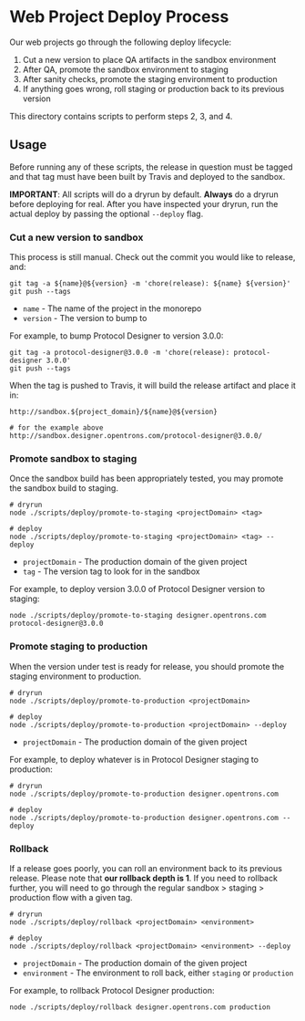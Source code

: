 # Web Project Deploy Process

Our web projects go through the following deploy lifecycle:

1. Cut a new version to place QA artifacts in the sandbox environment
2. After QA, promote the sandbox environment to staging
3. After sanity checks, promote the staging environment to production
4. If anything goes wrong, roll staging or production back to its previous version

This directory contains scripts to perform steps 2, 3, and 4.

## Usage

Before running any of these scripts, the release in question must be tagged and that tag must have been built by Travis and deployed to the sandbox.

**IMPORTANT**: All scripts will do a dryrun by default. **Always** do a dryrun before deploying for real. After you have inspected your dryrun, run the actual deploy by passing the optional `--deploy` flag.

### Cut a new version to sandbox

This process is still manual. Check out the commit you would like to release, and:

```shell
git tag -a ${name}@${version} -m 'chore(release): ${name} ${version}'
git push --tags
```

- `name` - The name of the project in the monorepo
- `version` - The version to bump to

For example, to bump Protocol Designer to version 3.0.0:

```shell
git tag -a protocol-designer@3.0.0 -m 'chore(release): protocol-designer 3.0.0'
git push --tags
```

When the tag is pushed to Travis, it will build the release artifact and place it in:

```shell
http://sandbox.${project_domain}/${name}@${version}

# for the example above
http://sandbox.designer.opentrons.com/protocol-designer@3.0.0/
```

### Promote sandbox to staging

Once the sandbox build has been appropriately tested, you may promote the sandbox build to staging.

```shell
# dryrun
node ./scripts/deploy/promote-to-staging <projectDomain> <tag>

# deploy
node ./scripts/deploy/promote-to-staging <projectDomain> <tag> --deploy
```

- `projectDomain` - The production domain of the given project
- `tag` - The version tag to look for in the sandbox

For example, to deploy version 3.0.0 of Protocol Designer version to staging:

```shell
node ./scripts/deploy/promote-to-staging designer.opentrons.com protocol-designer@3.0.0
```

### Promote staging to production

When the version under test is ready for release, you should promote the staging environment to production.

```shell
# dryrun
node ./scripts/deploy/promote-to-production <projectDomain>

# deploy
node ./scripts/deploy/promote-to-production <projectDomain> --deploy
```

- `projectDomain` - The production domain of the given project

For example, to deploy whatever is in Protocol Designer staging to production:

```shell
# dryrun
node ./scripts/deploy/promote-to-production designer.opentrons.com

# deploy
node ./scripts/deploy/promote-to-production designer.opentrons.com --deploy
```

### Rollback

If a release goes poorly, you can roll an environment back to its previous release. Please note that **our rollback depth is 1**. If you need to rollback further, you will need to go through the regular sandbox > staging > production flow with a given tag.

```shell
# dryrun
node ./scripts/deploy/rollback <projectDomain> <environment>

# deploy
node ./scripts/deploy/rollback <projectDomain> <environment> --deploy
```

- `projectDomain` - The production domain of the given project
- `environment` - The environment to roll back, either `staging` or `production`

For example, to rollback Protocol Designer production:

```shell
node ./scripts/deploy/rollback designer.opentrons.com production
```
